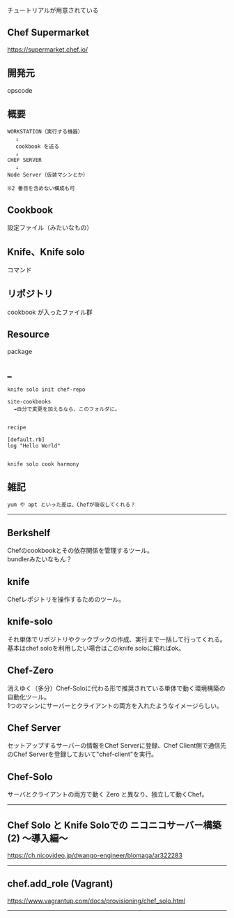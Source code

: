 チュートリアルが用意されている

## Chef Supermarket
<https://supermarket.chef.io/>


## 開発元
opscode


## 概要
```
WORKSTATION（実行する機器）
　 ↓
　 cookbook を送る
　 ↓
CHEF SERVER
　 ↓
Node Server（仮装マシンとか）

※2 番目を含めない構成も可
```

## Cookbook
設定ファイル（みたいなもの）

## Knife、Knife solo
コマンド

## リポジトリ
cookbook が入ったファイル群

## Resource
package

## _
```
knife solo init chef-repo

site-cookbooks
  →自分で変更を加えるなら、このフォルダに。


recipe

[default.rb]
log "Hello World"


knife solo cook harmony

```

## 雑記
```
yum や apt といった差は、Chefが吸収してくれる？
```

____________________________________________________________________


## Berkshelf
Chefのcookbookとその依存関係を管理するツール。  
bundlerみたいなもん？  



## knife
Chefレポジトリを操作するためのツール。


## knife-solo
それ単体でリポジトリやクックブックの作成、実行まで一括して行ってくれる。  
基本はchef soloを利用したい場合はこのknife soloに頼ればok。


## Chef-Zero
消えゆく（多分）Chef-Soloに代わる形で推奨されている単体で動く環境構築の自動化ツール。  
1つのマシンにサーバーとクライアントの両方を入れたようなイメージらしい。


## Chef Server
セットアップするサーバーの情報をChef Serverに登録、Chef Client側で通信先のChef Serverを登録しておいて"chef-client"を実行。


## Chef-Solo
サーバとクライアントの両方で動く Zero と異なり、独立して動くChef。  

____________________________________________________________________
## Chef Solo と Knife Soloでの ニコニコサーバー構築 (2) 〜導入編〜
<https://ch.nicovideo.jp/dwango-engineer/blomaga/ar322283>


____________________________________________________________________

## chef.add_role (Vagrant)
<https://www.vagrantup.com/docs/provisioning/chef_solo.html>

____________________________________________________________________


